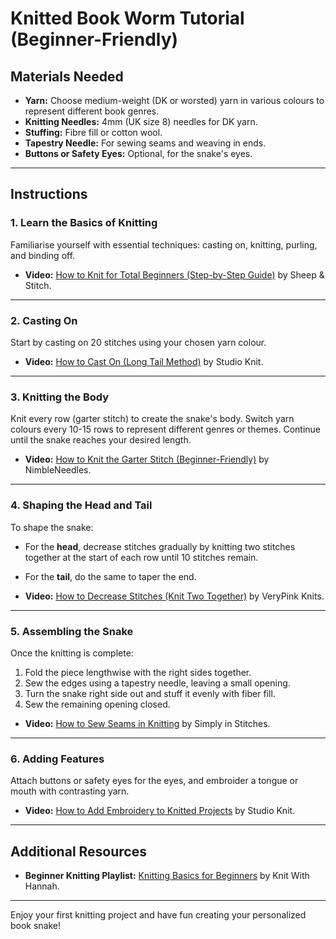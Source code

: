 # Knitted Book Worm Tutorial (Beginner-Friendly)

## Materials Needed
- **Yarn:** Choose medium-weight (DK or worsted) yarn in various colours to represent different book genres.
- **Knitting Needles:** 4mm (UK size 8) needles for DK yarn.
- **Stuffing:** Fibre fill or cotton wool.
- **Tapestry Needle:** For sewing seams and weaving in ends.
- **Buttons or Safety Eyes:** Optional, for the snake's eyes.

---

## Instructions

### 1. Learn the Basics of Knitting
Familiarise yourself with essential techniques: casting on, knitting, purling, and binding off.

- **Video:** [How to Knit for Total Beginners (Step-by-Step Guide)](https://www.youtube.com/watch?v=8lpagSC4SlQ) by Sheep & Stitch.

---

### 2. Casting On
Start by casting on 20 stitches using your chosen yarn colour.

- **Video:** [How to Cast On (Long Tail Method)](https://www.youtube.com/watch?v=r4EeZyt_lvc) by Studio Knit.

---

### 3. Knitting the Body
Knit every row (garter stitch) to create the snake's body. Switch yarn colours every 10-15 rows to represent different genres or themes. Continue until the snake reaches your desired length.

- **Video:** [How to Knit the Garter Stitch (Beginner-Friendly)](https://www.youtube.com/watch?v=VOzAvndF8i4) by NimbleNeedles.

---

### 4. Shaping the Head and Tail
To shape the snake:
- For the **head**, decrease stitches gradually by knitting two stitches together at the start of each row until 10 stitches remain.
- For the **tail**, do the same to taper the end.

- **Video:** [How to Decrease Stitches (Knit Two Together)](https://www.youtube.com/watch?v=p8QUl2rhWXM) by VeryPink Knits.

---

### 5. Assembling the Snake
Once the knitting is complete:
1. Fold the piece lengthwise with the right sides together.
2. Sew the edges using a tapestry needle, leaving a small opening.
3. Turn the snake right side out and stuff it evenly with fiber fill.
4. Sew the remaining opening closed.

- **Video:** [How to Sew Seams in Knitting](https://www.youtube.com/watch?v=Yv4RHaOfRdo) by Simply in Stitches.

---

### 6. Adding Features
Attach buttons or safety eyes for the eyes, and embroider a tongue or mouth with contrasting yarn.

- **Video:** [How to Add Embroidery to Knitted Projects](https://www.youtube.com/watch?v=_TkN4gWeGx8) by Studio Knit.

---

## Additional Resources
- **Beginner Knitting Playlist:** [Knitting Basics for Beginners](https://www.youtube.com/playlist?list=PLi0vhEO0zG2dFj1GmpOBbTcWa6PY1RCc3) by Knit With Hannah.

---

Enjoy your first knitting project and have fun creating your personalized book snake!
